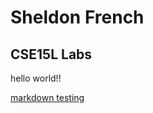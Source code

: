 # Sheldon French
## CSE15L Labs
hello world!!


[markdown testing](https://sheldon-f.github.io/cse15l-lab-reports/test.md)
